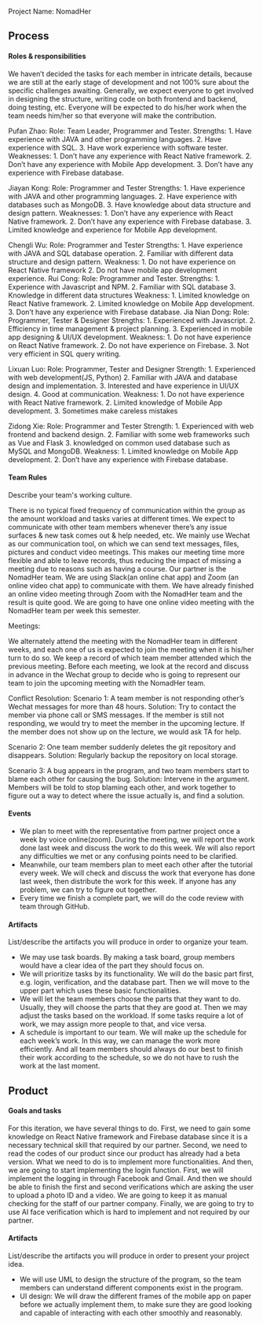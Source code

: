 Project Name: NomadHer

## Process
#### Roles & responsibilities


We haven’t decided the tasks for each member in intricate details, because we are still at the early stage of development and not 100% sure about the specific challenges awaiting. Generally, we expect everyone to get involved in designing the structure, writing code on both frontend and backend, doing testing, etc. Everyone will be expected to do his/her work when the team needs him/her so that everyone will make the contribution.

Pufan Zhao: 
	Role: Team Leader, Programmer and Tester.
	Strengths:  1. Have experience with JAVA and other programming languages.
		        2. Have experience with SQL.
		        3. Have work experience with software tester.
	Weaknesses: 1. Don’t have any experience with React Native framework.
		        2. Don’t have any experience with Mobile App development.
		        3. Don’t have any experience with Firebase database.

Jiayan Kong:
    Role: Programmer and Tester
    Strengths:  1. Have experience with JAVA and other programming languages.
                2. Have experience with databases such as MongoDB.
                3. Have knowledge about data structure and design pattern.
    Weaknesses: 1. Don’t have any experience with React Native framework.
                2. Don’t have any experience with Firebase database.
                3. Limited knowledge and experience for Mobile App development.

Chengli Wu:
	Role: Programmer and Tester
    Strengths: 1. Have experience with JAVA and SQL database operation.
		      2. Familiar with different data structure and design pattern.
	Weakness: 1. Do not have experience on React Native framework
		       2. Do not have mobile app development experience.
Rui Cong:
    Role: Programmer and Tester.
    Strengths: 1. Experience with Javascript and NPM.
               2. Familiar with SQL database
               3. Knowledge in different data structures
    Weakness:  1. Limited knowledge on React Native framework.
               2. Limited knowledge on Mobile App development.
               3. Don’t have any experience with Firebase database.
Jia Nian Dong:
    Role: Programmer, Tester & Designer
    Strengths: 1. Experienced with Javascript.
			   2. Efficiency in time management & project planning.
		       3. Experienced in mobile app designing & UI/UX development. 
	Weakness:  1. Do not have experience on React Native framework.
		       2. Do not have experience on Firebase.
			   3. Not very efficient in SQL query writing. 

Lixuan Luo:
	Role: Programmer, Tester and Designer
	Strength: 1. Experienced with web development(JS, Python)
		    2. Familiar with JAVA and database design and implementation.
		    3. Interested and have experience in UI/UX design.
		    4. Good at communication. 
	Weakness: 1. Do not have experience with React Native framework.
		        2. Limited knowledge of Mobile App development.
		        3. Sometimes make careless mistakes 

Zidong Xie:
	Role: Programmer and Tester
	Strength: 1. Experienced with web frontend and backend design.
		    2. Familiar with some web frameworks such as Vue and Flask
		    3. knowledged on common used database such as MySQL and MongoDB.
	Weakness: 1. Limited knowledge on Mobile App development.
		       2. Don’t have any experience with Firebase database.





#### Team Rules

Describe your team's working culture.

There is no typical fixed frequency of communication within the group as the amount workload and tasks varies at different times. We expect to communicate with other team members whenever there’s any issue surfaces & new task comes out & help needed, etc. 
We mainly use Wechat as our communication tool, on which we can send text messages, files, pictures and conduct video meetings. This makes our meeting time more flexible and able to leave records, thus reducing the impact of missing a meeting due to reasons such as having a course.
Our partner is the NomadHer team. We are using Slack(an online chat app) and Zoom (an online video chat app) to communicate with them. We have already finished an online video meeting through Zoom with the NomadHer team and the result is quite good. We are going to have one online video meeting with the NomadHer team per week this semester.

 
Meetings:


We alternately attend the meeting with the NomadHer team in different weeks, and each one of us is expected to join the meeting when it is his/her turn to do so. We keep a record of which team member attended which the previous meeting.  Before each meeting, we look at the record and discuss in advance in the Wechat group to decide who is going to represent our team to join the upcoming meeting with the NomadHer team. 

 
Conflict Resolution:
   Scenario 1: A team member is not responding other’s Wechat messages for more than 48 hours.
   Solution: Try to contact the member via phone call or SMS messages. If the member is still not responding, we would try to meet the member in the upcoming lecture. If the member does not show up on the lecture, we would ask TA for help.

   Scenario 2: One team member suddenly deletes the git repository and disappears. 
   Solution: Regularly backup the repository on local storage.

   Scenario 3:  A bug appears in the program, and two team members start to blame each other for causing the bug.
   Solution: Intervene in the argument. Members will be told to stop blaming each other, and work together to figure out a way to detect where the issue actually is, and find a solution.


#### Events
- We plan to meet with the representative from partner project once a week by voice online(zoom). During the meeting, we will report the work done last week and discuss the work to do this week.  We will also report any difficulties we met or any confusing points need to be clarified. 
- Meanwhile, our team members plan to meet each other after the tutorial every week. We will check and discuss the work that everyone has done last week, then distribute the work for this week. If anyone has any problem, we can try to figure out together.
- Every time we finish a complete part, we will do the code review with team through GitHub.




#### Artifacts

List/describe the artifacts you will produce in order to organize your team.       

- We may use task boards. By making a task board, group members would have a clear idea of the part they should focus on.
- We will prioritize tasks by its functionality. We will do the basic part first, e.g. login, verification, and the database part. Then we will move to the upper part which uses these basic functionalities. 
- We will let the team members choose the parts that they want to do. Usually, they will choose the parts that they are good at. Then we may adjust the tasks based on the workload. If some tasks require a lot of work, we may assign more people to that, and vice versa.
- A schedule is important to our team. We will make up the schedule for each week’s work. In this way, we can manage the work more efficiently. And all team members should always do our best to finish their work according to the schedule, so we do not have to rush the work at the last moment.




## Product

#### Goals and tasks


For this iteration, we have several things to do. First, we need to gain some knowledge on React Native framework and Firebase database since it is a necessary technical skill that required by our partner. Second, we need to read the codes of our product since our product has already had a beta version. What we need to do is to implement more functionalities. And then, we are going to start implementing the login function. First, we will implement the logging in through Facebook and Gmail. 
And then we should be able to finish the first and second verifications which are asking the user to upload a photo ID and a video. We are going to keep it as manual checking for the staff of our partner company. Finally, we are going to try to use AI face verification which is hard to implement and not required by our partner. 


#### Artifacts

List/describe the artifacts you will produce in order to present your project idea.

- We will use UML to design the structure of the program, so the team members can understand different components exist in the program.
- UI design: We will draw the different frames of the mobile app on paper before we actually implement them, to make sure they are good looking and capable of interacting with each other smoothly and reasonably.  
